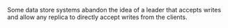 Some data store systems abandon the idea of a leader that accepts writes and allow any replica to directly accept writes from the clients.